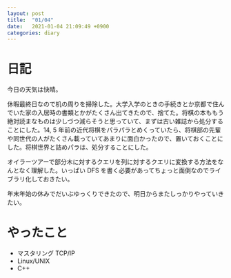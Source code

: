 ```yaml
---
layout: post
title:  "01/04"
date:   2021-01-04 21:09:49 +0900
categories: diary
---
```

# 日記

今日の天気は快晴。

休暇最終日なので机の周りを掃除した。大学入学のときの手続きとか京都で住んでいた家の入居時の書類とかがたくさん出てきたので、捨てた。将棋の本ももう絶対読まなものは少しづつ減らそうと思っていて、まずは古い雑誌から処分することにした。14, 5 年前の近代将棋をパラパラとめくっていたら、将棋部の先輩や同世代の人がたくさん載っていてあまりに面白かったので、置いておくことにした。将棋世界と詰めパラは、処分することにした。

オイラーツアーで部分木に対するクエリを列に対するクエリに変換する方法をなんとなく理解した。いっぱい DFS を書く必要があってちょっと面倒なのでライブラリ化しておきたい。

年末年始の休みでだいぶゆっくりできたので、明日からまたしっかりやっていきたい。

# やったこと

- マスタリング TCP/IP
- Linux/UNIX
- C++